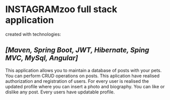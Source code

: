 # **INSTAGRAMzoo full stack application**

created with technologies:

## *[Maven, Spring Boot, JWT, Hibernate, Sping MVC, MySql, **Angular**]*

 This application allows you to maintain a database of posts with your pets. 
You can perform CRUD operations on posts.
This aplication have realised  authorization and registration of users.
For every user is realised the updated profile  where you can  insert
a photo and biography. You can like or dislike any post. Every users have updatable profile.
